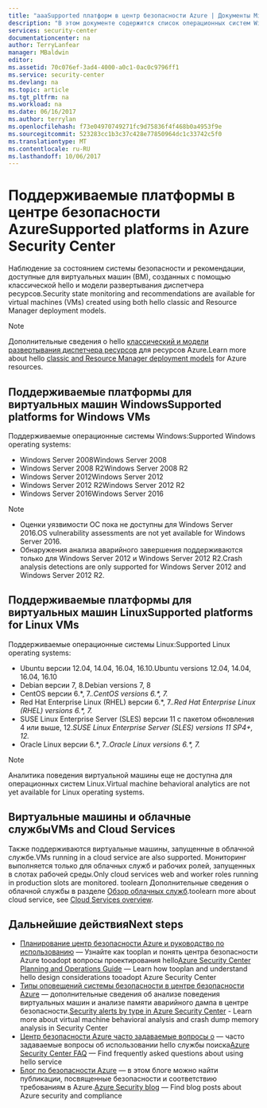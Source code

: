 ```yaml
---
title: "aaaSupported платформ в центр безопасности Azure | Документы Microsoft"
description: "В этом документе содержится список операционных систем Windows и Linux, поддерживаемых в центре безопасности Azure."
services: security-center
documentationcenter: na
author: TerryLanfear
manager: MBaldwin
editor: 
ms.assetid: 70c076ef-3ad4-4000-a0c1-0ac0c9796ff1
ms.service: security-center
ms.devlang: na
ms.topic: article
ms.tgt_pltfrm: na
ms.workload: na
ms.date: 06/16/2017
ms.author: terrylan
ms.openlocfilehash: f73e04970749271fc9d75836f4f468b0a4953f9e
ms.sourcegitcommit: 523283cc1b3c37c428e77850964dc1c33742c5f0
ms.translationtype: MT
ms.contentlocale: ru-RU
ms.lasthandoff: 10/06/2017
---
```

# <a name="supported-platforms-in-azure-security-center"></a><span data-ttu-id="c84b6-103">Поддерживаемые платформы в центре безопасности Azure</span><span class="sxs-lookup"><span data-stu-id="c84b6-103">Supported platforms in Azure Security Center</span></span>
<span data-ttu-id="c84b6-104">Наблюдение за состоянием системы безопасности и рекомендации, доступные для виртуальных машин (ВМ), созданных с помощью классической hello и модели развертывания диспетчера ресурсов.</span><span class="sxs-lookup"><span data-stu-id="c84b6-104">Security state monitoring and recommendations are available for virtual machines (VMs) created using both hello classic and Resource Manager deployment models.</span></span>

> [!NOTE]
> <span data-ttu-id="c84b6-105">Дополнительные сведения о hello [классический и модели развертывания диспетчера ресурсов](../azure-classic-rm.md) для ресурсов Azure.</span><span class="sxs-lookup"><span data-stu-id="c84b6-105">Learn more about hello [classic and Resource Manager deployment models](../azure-classic-rm.md) for Azure resources.</span></span>
>
>

## <a name="supported-platforms-for-windows-vms"></a><span data-ttu-id="c84b6-106">Поддерживаемые платформы для виртуальных машин Windows</span><span class="sxs-lookup"><span data-stu-id="c84b6-106">Supported platforms for Windows VMs</span></span>
<span data-ttu-id="c84b6-107">Поддерживаемые операционные системы Windows:</span><span class="sxs-lookup"><span data-stu-id="c84b6-107">Supported Windows operating systems:</span></span>

* <span data-ttu-id="c84b6-108">Windows Server 2008</span><span class="sxs-lookup"><span data-stu-id="c84b6-108">Windows Server 2008</span></span>
* <span data-ttu-id="c84b6-109">Windows Server 2008 R2</span><span class="sxs-lookup"><span data-stu-id="c84b6-109">Windows Server 2008 R2</span></span>
* <span data-ttu-id="c84b6-110">Windows Server 2012</span><span class="sxs-lookup"><span data-stu-id="c84b6-110">Windows Server 2012</span></span>
* <span data-ttu-id="c84b6-111">Windows Server 2012 R2</span><span class="sxs-lookup"><span data-stu-id="c84b6-111">Windows Server 2012 R2</span></span>
* <span data-ttu-id="c84b6-112">Windows Server 2016</span><span class="sxs-lookup"><span data-stu-id="c84b6-112">Windows Server 2016</span></span>

> [!NOTE]
>
* <span data-ttu-id="c84b6-113">Оценки уязвимости ОС пока не доступны для Windows Server 2016.</span><span class="sxs-lookup"><span data-stu-id="c84b6-113">OS vulnerability assessments are not yet available for Windows Server 2016.</span></span>
* <span data-ttu-id="c84b6-114">Обнаружения анализа аварийного завершения поддерживаются только для Windows Server 2012 и Windows Server 2012 R2.</span><span class="sxs-lookup"><span data-stu-id="c84b6-114">Crash analysis detections are only supported for Windows Server 2012 and Windows Server 2012 R2.</span></span>
>
>

## <a name="supported-platforms-for-linux-vms"></a><span data-ttu-id="c84b6-115">Поддерживаемые платформы для виртуальных машин Linux</span><span class="sxs-lookup"><span data-stu-id="c84b6-115">Supported platforms for Linux VMs</span></span>
<span data-ttu-id="c84b6-116">Поддерживаемые операционные системы Linux:</span><span class="sxs-lookup"><span data-stu-id="c84b6-116">Supported Linux operating systems:</span></span>

* <span data-ttu-id="c84b6-117">Ubuntu версии 12.04, 14.04, 16.04, 16.10.</span><span class="sxs-lookup"><span data-stu-id="c84b6-117">Ubuntu versions 12.04, 14.04, 16.04, 16.10</span></span>
* <span data-ttu-id="c84b6-118">Debian версии 7, 8.</span><span class="sxs-lookup"><span data-stu-id="c84b6-118">Debian versions 7, 8</span></span>
* <span data-ttu-id="c84b6-119">CentOS версии 6.\*, 7.*.</span><span class="sxs-lookup"><span data-stu-id="c84b6-119">CentOS versions 6.\*, 7.*</span></span>
* <span data-ttu-id="c84b6-120">Red Hat Enterprise Linux (RHEL) версии 6.\*, 7.*.</span><span class="sxs-lookup"><span data-stu-id="c84b6-120">Red Hat Enterprise Linux (RHEL) versions 6.\*, 7.*</span></span>
* <span data-ttu-id="c84b6-121">SUSE Linux Enterprise Server (SLES) версии 11 с пакетом обновления 4 или выше, 12.*</span><span class="sxs-lookup"><span data-stu-id="c84b6-121">SUSE Linux Enterprise Server (SLES) versions 11 SP4+, 12.*</span></span>
* <span data-ttu-id="c84b6-122">Oracle Linux версии 6.\*, 7.*.</span><span class="sxs-lookup"><span data-stu-id="c84b6-122">Oracle Linux versions 6.\*, 7.*</span></span>

> [!NOTE]
> <span data-ttu-id="c84b6-123">Аналитика поведения виртуальной машины еще не доступна для операционных систем Linux.</span><span class="sxs-lookup"><span data-stu-id="c84b6-123">Virtual machine behavioral analytics are not yet available for Linux operating systems.</span></span>
>
>

## <a name="vms-and-cloud-services"></a><span data-ttu-id="c84b6-124">Виртуальные машины и облачные службы</span><span class="sxs-lookup"><span data-stu-id="c84b6-124">VMs and Cloud Services</span></span>
<span data-ttu-id="c84b6-125">Также поддерживаются виртуальные машины, запущенные в облачной службе.</span><span class="sxs-lookup"><span data-stu-id="c84b6-125">VMs running in a cloud service are also supported.</span></span> <span data-ttu-id="c84b6-126">Мониторинг выполняется только для облачных служб и рабочих ролей, запущенных в слотах рабочей среды.</span><span class="sxs-lookup"><span data-stu-id="c84b6-126">Only cloud services web and worker roles running in production slots are monitored.</span></span> <span data-ttu-id="c84b6-127">toolearn Дополнительные сведения о облачной службы в разделе [Обзор облачных служб](../cloud-services/cloud-services-choose-me.md).</span><span class="sxs-lookup"><span data-stu-id="c84b6-127">toolearn more about cloud service, see [Cloud Services overview](../cloud-services/cloud-services-choose-me.md).</span></span>

## <a name="next-steps"></a><span data-ttu-id="c84b6-128">Дальнейшие действия</span><span class="sxs-lookup"><span data-stu-id="c84b6-128">Next steps</span></span>

- <span data-ttu-id="c84b6-129">[Планирование центр безопасности Azure и руководство по использованию](security-center-planning-and-operations-guide.md) — Узнайте как tooplan и понять центра безопасности Azure tooadopt вопросы проектирования hello</span><span class="sxs-lookup"><span data-stu-id="c84b6-129">[Azure Security Center Planning and Operations Guide](security-center-planning-and-operations-guide.md) — Learn how tooplan and understand hello design considerations tooadopt Azure Security Center</span></span>
- <span data-ttu-id="c84b6-130">[Типы оповещений системы безопасности в центре безопасности Azure](https://docs.microsoft.com/en-us/azure/security-center/security-center-alerts-type.md#virtual-machine-behavioral-analysis) — дополнительные сведения об анализе поведения виртуальных машин и анализе памяти аварийного дампа в центре безопасности.</span><span class="sxs-lookup"><span data-stu-id="c84b6-130">[Security alerts by type in Azure Security Center](https://docs.microsoft.com/en-us/azure/security-center/security-center-alerts-type.md#virtual-machine-behavioral-analysis) - Learn more about virtual machine behavioral analysis and crash dump memory analysis in Security Center</span></span>
- <span data-ttu-id="c84b6-131">[Центр безопасности Azure часто задаваемые вопросы о](security-center-faq.md) — часто задаваемые вопросы об использовании hello службы поиска</span><span class="sxs-lookup"><span data-stu-id="c84b6-131">[Azure Security Center FAQ](security-center-faq.md) — Find frequently asked questions about using hello service</span></span>
- <span data-ttu-id="c84b6-132">[Блог по безопасности Azure](http://blogs.msdn.com/b/azuresecurity/) — в этом блоге можно найти публикации, посвященные безопасности и соответствию требованиям в Azure.</span><span class="sxs-lookup"><span data-stu-id="c84b6-132">[Azure Security blog](http://blogs.msdn.com/b/azuresecurity/) — Find blog posts about Azure security and compliance</span></span>
